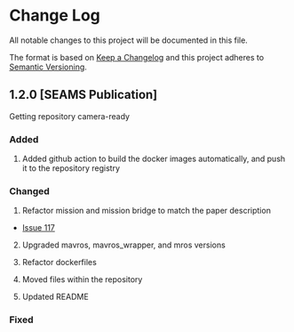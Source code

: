 
# Change Log
All notable changes to this project will be documented in this file.

The format is based on [Keep a Changelog](http://keepachangelog.com/)
and this project adheres to [Semantic Versioning](http://semver.org/).

## 1.2.0 [SEAMS Publication]

Getting repository camera-ready

### Added

1. Added github action to build the docker images automatically, and push it to the repository registry

### Changed

1. Refactor mission and mission bridge to match the paper description
  * [Issue 117](https://github.com/kas-lab/suave/issues/117)


2. Upgraded mavros, mavros_wrapper, and mros versions

3. Refactor dockerfiles

4. Moved files within the repository

5. Updated README

### Fixed
